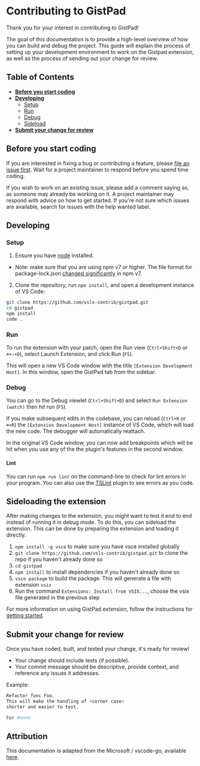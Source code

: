 
# Contributing to GistPad

Thank you for your interest in contributing to GistPad! 

The goal of this documentation is to provide a high-level overview of how you can build and debug the project. This guide will explain the process of setting up your development environment to work on the Gistpad extension, as well as the process of sending out your change for review.

## Table of Contents

- **[Before you start coding](#before-you-start-coding)**
- **[Developing](#developing)**
  - [Setup](#setup)
  - [Run](#run)
  - [Debug](#debug)
  - [Sideload](#sideloading-the-extension)
- **[Submit your change for review](#submit-your-change-for-review)**

## Before you start coding

If you are interested in fixing a bug or contributing a feature, please [file an issue first](https://github.com/lostintangent/gistpad/issues/new/choose). Wait for a project maintainer to respond before you spend time coding.

If you wish to work on an existing issue, please add a comment saying so, as someone may already be working on it. A project maintainer may respond with advice on how to get started. If you're not sure which issues are available, search for issues with the help wanted label.

## Developing

### Setup

1. Ensure you have [node](https://nodejs.org/en/) installed.
- Note: make sure that you are using npm v7 or higher. The file format for package-lock.json [changed significantly](https://docs.npmjs.com/cli/v7/configuring-npm/package-lock-json#file-format) in npm v7.

2. Clone the repository, run `npm install`, and open a development instance of VS Code:

```bash
git clone https://github.com/vsls-contrib/gistpad.git 
cd gistpad
npm install
code .
```

### Run

To run the extension with your patch, open the Run view (`Ctrl+Shift+D` or `⌘+⇧+D`), select Launch Extension, and click Run (`F5`).

This will open a new VS Code window with the title `[Extension Development Host]`.  In this window, open the GistPad tab from the sidebar. 

### Debug

You can go to the Debug viewlet (`Ctrl+Shift+D`) and select `Run Extension (watch)` then hit run (`F5`). 

If you make subsequent edits in the codebase, you can reload (`Ctrl+R` or `⌘+R`) the `[Extension Development Host]` instance of VS Code, which will load the new code. The debugger will automatically reattach.

In the original VS Code window, you can now add breakpoints which will be hit when you use any of the the plugin's features in the second window.

#### Lint

You can run `npm run lint` on the command-line to check for lint errors in your program. You can also use the [TSLint](https://marketplace.visualstudio.com/items?itemName=ms-vscode.vscode-typescript-tslint-plugin) plugin to see errors as you code.

## Sideloading the extension

After making changes to the extension, you might want to test it end to end instead of running it in debug mode. To do this, you can sideload the extension. This can be done by preparing the extension and loading it directly.

1. `npm install -g vsce` to make sure you have vsce installed globally
2. `git clone https://github.com/vsls-contrib/gistpad.git` to clone the repo if you haven't already done so
3. `cd gistpad`
4. `npm install` to install dependencies if you haven't already done so
5. `vsce package` to build the package. This will generate a file with extension `vsix`
6. Run the command `Extensions: Install from VSIX...`, choose the vsix file generated in the previous step

For more information on using GistPad extension, follow the instructions for [getting started](https://github.com/vsls-contrib/gistpad#getting-started).

## Submit your change for review

Once you have coded, built, and tested your change, it's ready for review!

- Your change should include tests (if possible).
- Your commit message should be descriptive, provide context, and reference any issues it addresses. 

Example:

```bash
Refactor func Foo.
This will make the handling of <corner case>
shorter and easier to test.

For #nnnn
```

## Attribution

This documentation is adapted from the Microsoft / vscode-go, available [here](https://github.com/golang/vscode-go/wiki/contributing#developing).
